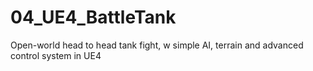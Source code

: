 # 04_UE4_BattleTank
Open-world head to head tank fight, w simple AI, terrain and advanced control system in UE4
